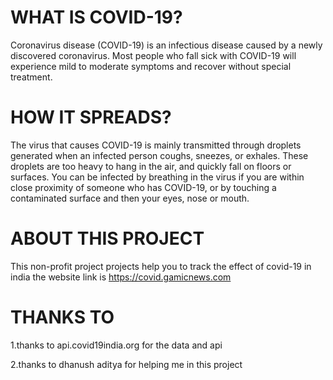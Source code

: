 # WHAT IS COVID-19?
Coronavirus disease (COVID-19) is an infectious disease caused by a newly discovered coronavirus.
Most people who fall sick with COVID-19 will experience mild to moderate symptoms and recover without special treatment.

# HOW IT SPREADS?
The virus that causes COVID-19 is mainly transmitted through droplets generated when an infected person coughs, sneezes, or exhales. These droplets are too heavy to hang in the air, and quickly fall on floors or surfaces.
You can be infected by breathing in the virus if you are within close proximity of someone who has COVID-19, or by touching a contaminated surface and then your eyes, nose or mouth.
# ABOUT THIS PROJECT
This non-profit project projects help you to track the effect of covid-19 in india the website link is https://covid.gamicnews.com
# THANKS TO
1.thanks to api.covid19india.org for the data and api

2.thanks to dhanush aditya for helping me in this project
